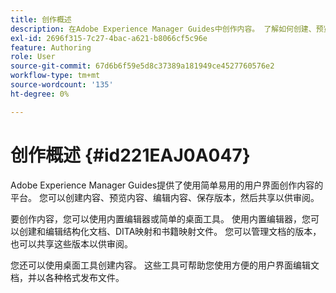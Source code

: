```yaml
---
title: 创作概述
description: 在Adobe Experience Manager Guides中创作内容。 了解如何创建、预览、编辑、保存文档版本以及共享文档以供审阅。
exl-id: 2696f315-7c27-4bac-a621-b8066cf5c96e
feature: Authoring
role: User
source-git-commit: 67d6b6f59e5d8c37389a181949ce4527760576e2
workflow-type: tm+mt
source-wordcount: '135'
ht-degree: 0%

---
```


# 创作概述 {#id221EAJ0A047}

Adobe Experience Manager Guides提供了使用简单易用的用户界面创作内容的平台。 您可以创建内容、预览内容、编辑内容、保存版本，然后共享以供审阅。

要创作内容，您可以使用内置编辑器或简单的桌面工具。 使用内置编辑器，您可以创建和编辑结构化文档、DITA映射和书籍映射文件。 您可以管理文档的版本，也可以共享这些版本以供审阅。

您还可以使用桌面工具创建内容。 这些工具可帮助您使用方便的用户界面编辑文档，并以各种格式发布文件。

